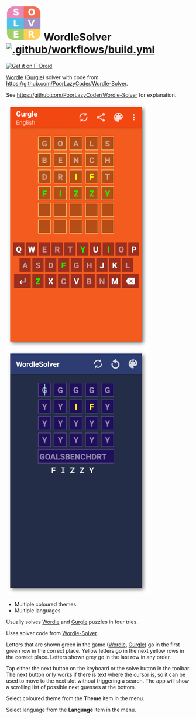 # ![Icon](src/main/res/drawable-xhdpi/ic_launcher.png) WordleSolver [![.github/workflows/build.yml](https://github.com/billthefarmer/wordlesolver/actions/workflows/build.yml/badge.svg)](https://github.com/billthefarmer/wordlesolver/actions/workflows/build.yml)
[<img src="https://fdroid.gitlab.io/artwork/badge/get-it-on.svg"
     alt="Get it on F-Droid"
     height="80">](https://f-droid.org/packages/org.billthefarmer.solver/)

[Wordle](https://www.powerlanguage.co.uk/wordle/)
([Gurgle](https://github.com/billthefarmer/gurgle)) solver with code
from https://github.com/PoorLazyCoder/Wordle-Solver.

See https://github.com/PoorLazyCoder/Wordle-Solver for explanation.

![Gurgle](https://github.com/billthefarmer/billthefarmer.github.io/raw/master/images/Gurgle-solver.png) ![Solver](https://github.com/billthefarmer/billthefarmer.github.io/raw/master/images/WordleSolver.png)

 * Multiple coloured themes
 * Multiple languages

Usually solves [Wordle](href="https://www.powerlanguage.co.uk/wordle)
and [Gurgle](https://github.com/billthefarmer/gurgle) puzzles in four
tries.

Uses solver code from
[Wordle-Solver](https://github.com/PoorLazyCoder/Wordle-Solver).

Letters that are shown green in the game
([Wordle](https://www.powerlanguage.co.uk/wordle),
[Gurgle](https://github.com/billthefarmer/gurgle)) go in the first
green row in the correct place. Yellow letters go in the next yellow
rows in the correct place. Letters shown grey go in the last row in
any order.

Tap either the next button on the keyboard or the solve button in the
toolbar. The next button only works if there is text where the cursor
is, so it can be used to move to the next slot without triggering a
search. The app will show a scrolling list of possible next guesses at
the bottom.

Select coloured theme from the **Theme** item in the menu.

Select language from the **Language** item in the menu.
